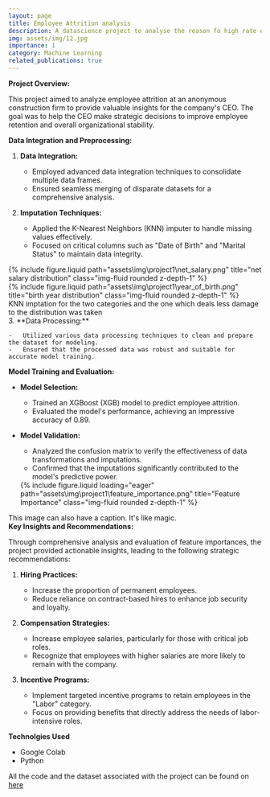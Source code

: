 ```yaml
---
layout: page
title: Employee Attrition analysis
description: A datascience project to analyse the reason fo high rate of employee resignations
img: assets/img/12.jpg
importance: 1
category: Machine Learning
related_publications: true
---
```


**Project Overview:**

This project aimed to analyze employee attrition at an anonymous construction firm to provide valuable insights for the company's CEO. The goal was to help the CEO make strategic decisions to improve employee retention and overall organizational stability.

**Data Integration and Preprocessing:**

1.  **Data Integration:**

    -   Employed advanced data integration techniques to consolidate multiple data frames.
    -   Ensured seamless merging of disparate datasets for a comprehensive analysis.
2.  **Imputation Techniques:**

    -   Applied the K-Nearest Neighbors (KNN) imputer to handle missing values effectively.
    -   Focused on critical columns such as "Date of Birth" and "Marital Status" to maintain data integrity.

<div class="row justify-content-sm-center">
  <div class="col-sm-6 mt-3 mt-md-0">
    {% include figure.liquid path="assets\img\project1\net_salary.png" title="net salary distribution" class="img-fluid rounded z-depth-1" %}
  </div>
  <div class="col-sm-6 mt-3 mt-md-0">
    {% include figure.liquid path="assets\img\project1\year_of_birth.png" title="birth year distribution" class="img-fluid rounded z-depth-1" %}
  </div>
</div>
<div class="caption">
    KNN imptation for the two categories and the one which deals less damage to the distribution was taken
</div>
3.  **Data Processing:**

    -   Utilized various data processing techniques to clean and prepare the dataset for modeling.
    -   Ensured that the processed data was robust and suitable for accurate model training.

**Model Training and Evaluation:**

-   **Model Selection:**
    -   Trained an XGBoost (XGB) model to predict employee attrition.
    -   Evaluated the model's performance, achieving an impressive accuracy of 0.89.
-   **Model Validation:**
    -   Analyzed the confusion matrix to verify the effectiveness of data transformations and imputations.
    -   Confirmed that the imputations significantly contributed to the model's predictive power.

    <div class="row">
    <div class="col-sm mt-3 mt-md-0">
        {% include figure.liquid loading="eager" path="assets\img\project1\feature_importance.png" title="Feature Importance" class="img-fluid rounded z-depth-1" %}
    </div>
</div>
<div class="caption">
    This image can also have a caption. It's like magic.
</div

**Key Insights and Recommendations:**

Through comprehensive analysis and evaluation of feature importances, the project provided actionable insights, leading to the following strategic recommendations:

1.  **Hiring Practices:**

    -   Increase the proportion of permanent employees.
    -   Reduce reliance on contract-based hires to enhance job security and loyalty.
2.  **Compensation Strategies:**

    -   Increase employee salaries, particularly for those with critical job roles.
    -   Recognize that employees with higher salaries are more likely to remain with the company.
3.  **Incentive Programs:**

    -   Implement targeted incentive programs to retain employees in the "Labor" category.
    -   Focus on providing benefits that directly address the needs of labor-intensive roles.

**Technolgies Used**
-   Google Colab
-   Python

All the code and the dataset associated with the project can be found on [here](https://github.com/RavinduWeerakoon/Employee-Attrition-Analysis)